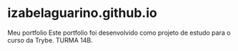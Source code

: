 # izabelaguarino.github.io
Meu portfolio
Este portfolio foi desenvolvido como projeto de estudo para o curso da Trybe.
TURMA 14B.